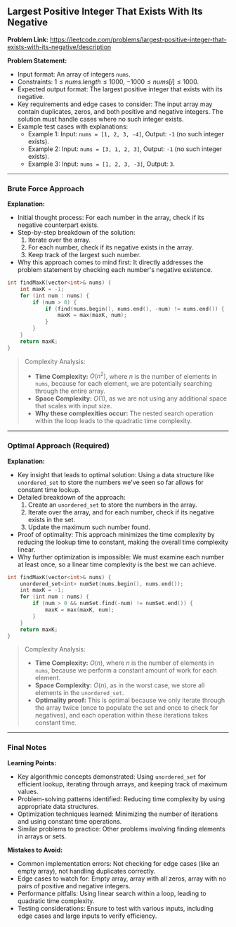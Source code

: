 ## Largest Positive Integer That Exists With Its Negative
**Problem Link:** https://leetcode.com/problems/largest-positive-integer-that-exists-with-its-negative/description

**Problem Statement:**
- Input format: An array of integers `nums`.
- Constraints: $1 \leq nums.length \leq 1000$, $-1000 \leq nums[i] \leq 1000$.
- Expected output format: The largest positive integer that exists with its negative.
- Key requirements and edge cases to consider: The input array may contain duplicates, zeros, and both positive and negative integers. The solution must handle cases where no such integer exists.
- Example test cases with explanations:
  - Example 1: Input: `nums = [1, 2, 3, -4]`, Output: `-1` (no such integer exists).
  - Example 2: Input: `nums = [3, 1, 2, 3]`, Output: `-1` (no such integer exists).
  - Example 3: Input: `nums = [1, 2, 3, -3]`, Output: `3`.

---

### Brute Force Approach
**Explanation:**
- Initial thought process: For each number in the array, check if its negative counterpart exists.
- Step-by-step breakdown of the solution:
  1. Iterate over the array.
  2. For each number, check if its negative exists in the array.
  3. Keep track of the largest such number.
- Why this approach comes to mind first: It directly addresses the problem statement by checking each number's negative existence.

```cpp
int findMaxK(vector<int>& nums) {
    int maxK = -1;
    for (int num : nums) {
        if (num > 0) {
            if (find(nums.begin(), nums.end(), -num) != nums.end()) {
                maxK = max(maxK, num);
            }
        }
    }
    return maxK;
}
```

> Complexity Analysis:
> - **Time Complexity:** $O(n^2)$, where $n$ is the number of elements in `nums`, because for each element, we are potentially searching through the entire array.
> - **Space Complexity:** $O(1)$, as we are not using any additional space that scales with input size.
> - **Why these complexities occur:** The nested search operation within the loop leads to the quadratic time complexity.

---

### Optimal Approach (Required)
**Explanation:**
- Key insight that leads to optimal solution: Using a data structure like `unordered_set` to store the numbers we've seen so far allows for constant time lookup.
- Detailed breakdown of the approach:
  1. Create an `unordered_set` to store the numbers in the array.
  2. Iterate over the array, and for each number, check if its negative exists in the set.
  3. Update the maximum such number found.
- Proof of optimality: This approach minimizes the time complexity by reducing the lookup time to constant, making the overall time complexity linear.
- Why further optimization is impossible: We must examine each number at least once, so a linear time complexity is the best we can achieve.

```cpp
int findMaxK(vector<int>& nums) {
    unordered_set<int> numSet(nums.begin(), nums.end());
    int maxK = -1;
    for (int num : nums) {
        if (num > 0 && numSet.find(-num) != numSet.end()) {
            maxK = max(maxK, num);
        }
    }
    return maxK;
}
```

> Complexity Analysis:
> - **Time Complexity:** $O(n)$, where $n$ is the number of elements in `nums`, because we perform a constant amount of work for each element.
> - **Space Complexity:** $O(n)$, as in the worst case, we store all elements in the `unordered_set`.
> - **Optimality proof:** This is optimal because we only iterate through the array twice (once to populate the set and once to check for negatives), and each operation within these iterations takes constant time.

---

### Final Notes

**Learning Points:**
- Key algorithmic concepts demonstrated: Using `unordered_set` for efficient lookup, iterating through arrays, and keeping track of maximum values.
- Problem-solving patterns identified: Reducing time complexity by using appropriate data structures.
- Optimization techniques learned: Minimizing the number of iterations and using constant time operations.
- Similar problems to practice: Other problems involving finding elements in arrays or sets.

**Mistakes to Avoid:**
- Common implementation errors: Not checking for edge cases (like an empty array), not handling duplicates correctly.
- Edge cases to watch for: Empty array, array with all zeros, array with no pairs of positive and negative integers.
- Performance pitfalls: Using linear search within a loop, leading to quadratic time complexity.
- Testing considerations: Ensure to test with various inputs, including edge cases and large inputs to verify efficiency.